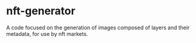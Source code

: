 # nft-generator
A code focused on the generation of images composed of layers and their metadata, for use by nft markets.
